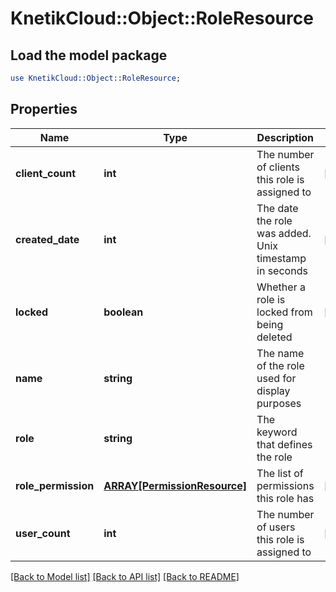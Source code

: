 # KnetikCloud::Object::RoleResource

## Load the model package
```perl
use KnetikCloud::Object::RoleResource;
```

## Properties
Name | Type | Description | Notes
------------ | ------------- | ------------- | -------------
**client_count** | **int** | The number of clients this role is assigned to | [optional] 
**created_date** | **int** | The date the role was added. Unix timestamp in seconds | [optional] 
**locked** | **boolean** | Whether a role is locked from being deleted | [optional] 
**name** | **string** | The name of the role used for display purposes | 
**role** | **string** | The keyword that defines the role | 
**role_permission** | [**ARRAY[PermissionResource]**](PermissionResource.md) | The list of permissions this role has | [optional] 
**user_count** | **int** | The number of users this role is assigned to | [optional] 

[[Back to Model list]](../README.md#documentation-for-models) [[Back to API list]](../README.md#documentation-for-api-endpoints) [[Back to README]](../README.md)


